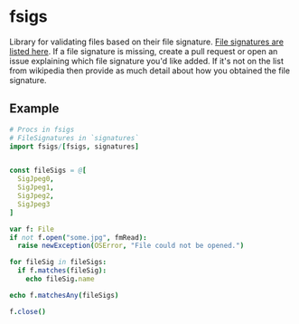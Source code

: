 # fsigs

Library for validating files based on their file signature.  [File signatures are listed here](https://en.wikipedia.org/wiki/List_of_file_signatures).  If a file signature is missing, create a pull request or open an issue explaining which file signature you'd like added.  If it's not on the list from wikipedia then provide as much detail about how you obtained the file signature.

## Example

```nim
# Procs in fsigs
# FileSignatures in `signatures`
import fsigs/[fsigs, signatures]


const fileSigs = @[
  SigJpeg0,
  SigJpeg1,
  SigJpeg2,
  SigJpeg3
] 

var f: File
if not f.open("some.jpg", fmRead):
  raise newException(OSError, "File could not be opened.")

for fileSig in fileSigs:
  if f.matches(fileSig):
    echo fileSig.name

echo f.matchesAny(fileSigs)

f.close()

```
